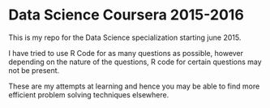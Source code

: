 # Data Science Coursera 2015-2016
This is my repo for the Data Science specialization starting june 2015.

  I have tried to use R Code for as many questions as possible, however depending on the nature of the questions, R code for certain questions may not be present.
  
  These are my attempts at learning and hence you may be able to find more efficient problem solving techniques elsewhere. 

